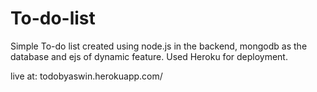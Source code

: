 # To-do-list
Simple To-do list created using node.js in the backend, mongodb as the database and ejs of dynamic feature.
Used Heroku for deployment.

live at: todobyaswin.herokuapp.com/
